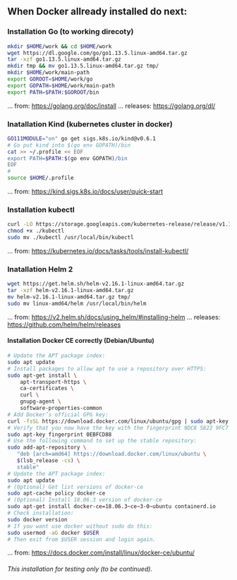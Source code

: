 ## When Docker allready installed do next:

### Installation Go (to working direcoty)
~~~sh
mkdir $HOME/work && cd $HOME/work
wget https://dl.google.com/go/go1.13.5.linux-amd64.tar.gz
tar -xzf go1.13.5.linux-amd64.tar.gz
mkdir tmp && mv go1.13.5.linux-amd64.tar.gz tmp/
mkdir $HOME/work/main-path
export GOROOT=$HOME/work/go
export GOPATH=$HOME/work/main-path
export PATH=$PATH:$GOROOT/bin
~~~
... from: https://golang.org/doc/install ... releases: https://golang.org/dl/

### Inatallation Kind (kubernetes cluster in docker)
~~~sh
GO111MODULE="on" go get sigs.k8s.io/kind@v0.6.1
# Go put kind into $(go env GOPATH)/bin
cat >> ~/.profile << EOF
export PATH=$PATH:$(go env GOPATH)/bin
EOF
#
source $HOME/.profile
~~~
... from: https://kind.sigs.k8s.io/docs/user/quick-start

### Installation kubectl
~~~sh
curl -LO https://storage.googleapis.com/kubernetes-release/release/v1.16.0/bin/linux/amd64/kubectl
chmod +x ./kubectl
sudo mv ./kubectl /usr/local/bin/kubectl
~~~
... from: https://kubernetes.io/docs/tasks/tools/install-kubectl/

### Inatallation Helm 2
~~~sh
wget https://get.helm.sh/helm-v2.16.1-linux-amd64.tar.gz
tar -xzf helm-v2.16.1-linux-amd64.tar.gz
mv helm-v2.16.1-linux-amd64.tar.gz tmp/
sudo mv linux-amd64/helm /usr/local/bin/helm
~~~
... from: https://v2.helm.sh/docs/using_helm/#installing-helm
... releases: https://github.com/helm/helm/releases

#### Installation Docker CE correctly (Debian/Ubuntu)
~~~sh
# Update the APT package index:
sudo apt update
# Install packages to allow apt to use a repository over HTTPS:
sudo apt-get install \
    apt-transport-https \
    ca-certificates \
    curl \
    gnupg-agent \
    software-properties-common
# Add Docker’s official GPG key:
curl -fsSL https://download.docker.com/linux/ubuntu/gpg | sudo apt-key add -
# Verify that you now have the key with the fingerprint 9DC8 5822 9FC7 DD38 854A E2D8 8D81 803C 0EBF CD88
sudo apt-key fingerprint 0EBFCD88
# Use the following command to set up the stable repository:
sudo add-apt-repository \
   "deb [arch=amd64] https://download.docker.com/linux/ubuntu \
   $(lsb_release -cs) \
   stable"
# Update the APT package index:
sudo apt update
# (Optional) Get list versions of docker-ce
sudo apt-cache policy docker-ce
# (Optional) Install 18.06.3 version of docker-ce  
sudo apt-get install docker-ce=18.06.3~ce~3-0~ubuntu containerd.io
# Check installation:
sudo docker version
# If you want use docker without sudo do this:
sudo usermod -aG docker $USER
# Then exit from $USER session and login again.
~~~

... from: https://docs.docker.com/install/linux/docker-ce/ubuntu/

###### This installation for testing only (to be continued).